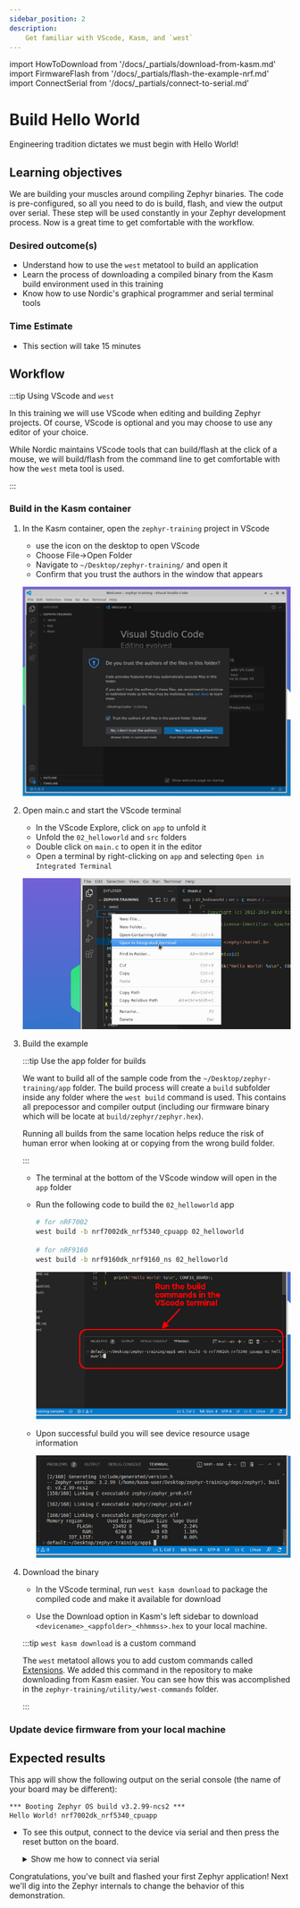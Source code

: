 ```yaml
---
sidebar_position: 2
description:
    Get familiar with VScode, Kasm, and `west`
---
```


import HowToDownload from '/docs/\_partials/download-from-kasm.md'
import FirmwareFlash from '/docs/\_partials/flash-the-example-nrf.md'
import ConnectSerial from '/docs/\_partials/connect-to-serial.md'

# Build Hello World

Engineering tradition dictates we must begin with Hello World!

## Learning objectives

We are building your muscles around compiling Zephyr binaries. The code is
pre-configured, so all you need to do is build, flash, and view the output over
serial. These step will be used constantly in your Zephyr development process.
Now is a great time to get comfortable with the workflow.

### Desired outcome(s)

* Understand how to use the `west` metatool to build an application
* Learn the process of downloading a compiled binary from the Kasm build
  environment used in this training
* Know how to use Nordic's graphical programmer and serial terminal tools

### Time Estimate

* This section will take 15 minutes

## Workflow

:::tip Using VScode and `west`

In this training we will use VScode when editing and building Zephyr projects.
Of course, VScode is optional and you may choose to use any editor of your
choice.

While Nordic maintains VScode tools that can build/flash at the click of a
mouse, we will build/flash from the command line to get comfortable with how the
`west` meta tool is used.

:::

### Build in the Kasm container

1. In the Kasm container, open the `zephyr-training` project in VScode

    * use the icon on the desktop to open VScode
    * Choose File&rarr;Open Folder
    * Navigate to `~/Desktop/zephyr-training/` and open it
    * Confirm that you trust the authors in the window that appears

    ![Open the zephyr-training folder in VScode](./assets/kasm-vscode-open-folder-trust.jpg)

2. Open main.c and start the VScode terminal

    * In the VScode Explore, click on `app` to unfold it
    * Unfold the `02_helloworld` and `src` folders
    * Double click on `main.c` to open it in the editor
    * Open a terminal by right-clicking on `app` and selecting `Open in
      Integrated Terminal`

    ![Opening VScode terminal in the app folder](./assets/kasm-vscode-open-terminal.jpg)

3. Build the example

    :::tip Use the app folder for builds

    We want to build all of the sample code from the
    `~/Desktop/zephyr-training/app` folder. The build process will create a
    `build` subfolder inside any folder where the `west build` command is used.
    This contains all prepocessor and compiler output (including our firmware
    binary which will be locate at `build/zephyr/zephyr.hex`).

    Running all builds from the same location helps reduce the risk of human
    error when looking at or copying from the wrong build folder.

    :::

    * The terminal at the bottom of the VScode window will open in the `app`
      folder
    * Run the following code to build the `02_helloworld` app

        ```bash
        # for nRF7002
        west build -b nrf7002dk_nrf5340_cpuapp 02_helloworld

        # for nRF9160
        west build -b nrf9160dk_nrf9160_ns 02_helloworld
        ```

       ![Build command for Hello World](./assets/kasm-vscode-prebuild-hello-world.jpg)

    * Upon successful build you will see device resource usage information

       ![Build Hello World](./assets/kasm-vscode-build-hello-world.jpg)

4. Download the binary

    * In the VScode terminal, run `west kasm download` to package the compiled
      code and make it available for download

    * Use the Download option in Kasm's left sidebar to download
      `<devicename>_<appfolder>_<hhmmss>.hex` to your local machine.

    <HowToDownload/>

    :::tip `west kasm download` is a custom command

    The `west` metatool allows you to add custom commands called
    [Extensions](https://docs.zephyrproject.org/latest/develop/west/extensions.html).
    We added this command in the repository to make downloading from Kasm
    easier. You can see how this was accomplished in the
    `zephyr-training/utility/west-commands` folder.

    :::

### Update device firmware from your local machine

<FirmwareFlash/>

## Expected results

This app will show the following output on the serial console (the name of your
board may be different):

```
*** Booting Zephyr OS build v3.2.99-ncs2 ***
Hello World! nrf7002dk_nrf5340_cpuapp
```

* To see this output, connect to the device via serial and then press the reset
button on the board.

  <details><summary>Show me how to connect via serial</summary>
  <ConnectSerial/>
  </details>

Congratulations, you've built and flashed your first Zephyr application! Next
we'll dig into the Zephyr internals to change the behavior of this
demonstration.
